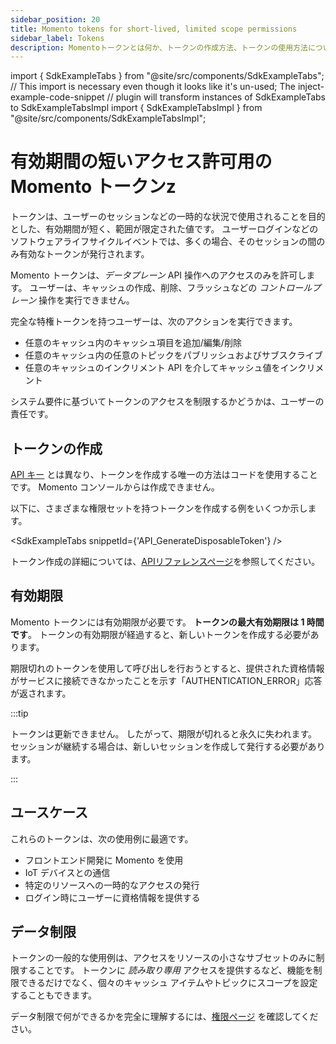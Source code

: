 ```yaml
---
sidebar_position: 20
title: Momento tokens for short-lived, limited scope permissions
sidebar_label: Tokens
description: Momentoトークンとは何か、トークンの作成方法、トークンの使用方法について説明します。
---
```


import { SdkExampleTabs } from "@site/src/components/SdkExampleTabs";
// This import is necessary even though it looks like it's un-used; The inject-example-code-snippet
// plugin will transform instances of SdkExampleTabs to SdkExampleTabsImpl
import { SdkExampleTabsImpl } from "@site/src/components/SdkExampleTabsImpl";

# 有効期間の短いアクセス許可用の Momento トークンz

トークンは、ユーザーのセッションなどの一時的な状況で使用されることを目的とした、有効期間が短く、範囲が限定された値です。 ユーザーログインなどのソフトウェアライフサイクルイベントでは、多くの場合、そのセッションの間のみ有効なトークンが発行されます。

Momento トークンは、*データプレーン* API 操作へのアクセスのみを許可します。 ユーザーは、キャッシュの作成、削除、フラッシュなどの *コントロールプレーン* 操作を実行できません。

完全な特権トークンを持つユーザーは、次のアクションを実行できます。

* 任意のキャッシュ内のキャッシュ項目を追加/編集/削除
* 任意のキャッシュ内の任意のトピックをパブリッシュおよびサブスクライブ
* 任意のキャッシュのインクリメント API を介してキャッシュ値をインクリメント

システム要件に基づいてトークンのアクセスを制限するかどうかは、ユーザーの責任です。

## トークンの作成

[API キー](./api-keys.md) とは異なり、トークンを作成する唯一の方法はコードを使用することです。 Momento コンソールからは作成できません。

以下に、さまざまな権限セットを持つトークンを作成する例をいくつか示します。

<SdkExampleTabs snippetId={'API_GenerateDisposableToken'} />

トークン作成の詳細については、[APIリファレンスページ](./../api-reference/auth.md)を参照してください。

## 有効期限

Momento トークンには有効期限が必要です。 **トークンの最大有効期限は 1 時間です**。 トークンの有効期限が経過すると、新しいトークンを作成する必要があります。

期限切れのトークンを使用して呼び出しを行おうとすると、提供された資格情報がサービスに接続できなかったことを示す「AUTHENTICATION_ERROR」応答が返されます。

:::tip

トークンは更新できません。 したがって、期限が切れると永久に失われます。 セッションが継続する場合は、新しいセッションを作成して発行する必要があります。

:::

## ユースケース

これらのトークンは、次の使用例に最適です。

* フロントエンド開発に Momento を使用
* IoT デバイスとの通信
* 特定のリソースへの一時的なアクセスの発行
* ログイン時にユーザーに資格情報を提供する

## データ制限

トークンの一般的な使用例は、アクセスをリソースの小さなサブセットのみに制限することです。 トークンに *読み取り専用* アクセスを提供するなど、機能を制限できるだけでなく、個々のキャッシュ アイテムやトピックにスコープを設定することもできます。

データ制限で何ができるかを完全に理解するには、[権限ページ](./permissions.md) を確認してください。